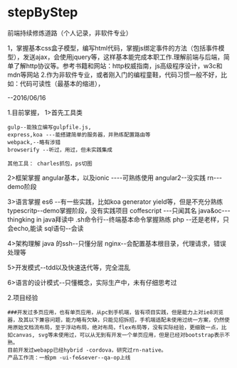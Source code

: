 # stepByStep
前端持续修炼道路（个人记录，非软件专业）

1，掌握基本css盒子模型，编写html代码，掌握js绑定事件的方法（包括事件模型），发送ajax，会使用jquery等，这样基本能完成本职工作.理解前端与后端，简单了解http协议等。参考书籍和网站：http权威指南，js高级程序设计，w3c和mdn等网站
2.作为非软件专业，或者刚入门的编程童鞋，代码习惯一般不好，比如：代码可读性（最基本的缩进），

--2016/06/16

1.目前掌握，
  1>首先工具类
  
    gulp--能独立编写gulpfile.js,
    express,koa ---能搭建简单的服务器，并熟练配置路由等
    webpack,--略有涉猎
    browserify --听过，用过，但未实践集成
    
    其他工具： charles抓包，ps切图
    
    
  2>框架掌握
      angular基本，以及ionic ----可熟练使用
      angular2--没实践
      rn---demo阶段
      
  3>语言掌握
      es6 --有一些实践，比如koa generator yield等，但是不充分熟练
      typescritp--demo掌握阶段，没有实践项目
      coffescript ---只闻其名
      java&oc---thingking in java拜读中
      .sh命令行--终端基本命令掌握熟练
      php --还是老样，只会echo,能读
      sql语句--会读
  
  4>架构理解
    java 的ssh--只懂分层
    nginx--会配置基本根目录，代理请求，错误处理等
  
  
  5>开发模式--tdd以及快速迭代等，完全混乱
    
  6>语言的设计模式--只懂概念，实际生产中，未有仔细思考过
  
  
2.项目经验

    ###开发过多页应用，也有单页应用，从pc到手机端，皆有项目实践，但是能力上对ie8浏览器，及其以下兼容问题，能力略有欠缺，只能见招拆招，手机端适配未使用过统一方案，仍然使用原始文档流布局，至于浮动布局，绝对布局，flex布局等，没有实际经验，更细致一点，比如canvas, svg等未使用过，可以从无到有开发一个单页应用，但是已经对bootstrap表示不熟。
    目前开发过webapp已经hybrid -cordova，研究过rn-native。
    产品工作流：一般pm -ui-fe&sever--qa-op上线

  
  
      
      
      


